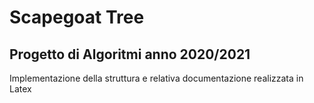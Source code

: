 # Scapegoat Tree
## Progetto di Algoritmi anno 2020/2021
Implementazione della struttura e relativa documentazione realizzata in Latex 
